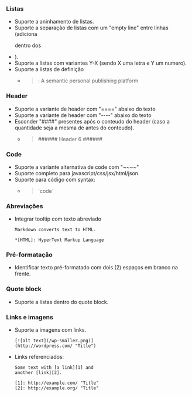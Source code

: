### Listas
  - Suporte a aninhamento de listas.
  - Suporte a separação de listas com um "empty line" entre linhas (adiciona <p> dentro dos <li>).
  - Suporte a listas com variantes Y-X (sendo X uma letra e Y um numero).
  - Suporte a listas de definição
    - >  :  A semantic personal publishing platform

### Header
  - Suporte a variante de header com "====" abaixo do texto
  - Suporte a variante de header com "----" abaixo do texto
  - Esconder "####" presentes após o conteudo do header (caso a quantidade seja a mesma de antes do conteudo). 
    - > \###### Header 6 ######


### Code
  - Suporte a variante alternativa de code com "~~~~"
  - Suporte completo para javascript/css/jsx/html/json.
  - Suporte para código com syntax:
    - > \`code`

### Abreviações
  - Integrar tooltip com texto abreviado
    ~~~
    Markdown converts text to HTML. 
   
    *[HTML]: HyperText Markup Language
    ~~~
### Pré-formatação
  - Identificar texto pré-formatado com dois (2) espaços em branco na frente.
  

### Quote block
  - Suporte a listas dentro do quote block.


### Links e imagens
  - Suporte a imagens com links.
    ~~~
    [![alt text](/wp-smaller.png)]
    (http://wordpress.com/ "Title")
    ~~~
  - Links referenciados:
    ~~~
    Some text with [a link][1] and
    another [link][2].
    
    [1]: http://example.com/ "Title"
    [2]: http://example.org/ "Title"
    ~~~
 
### 